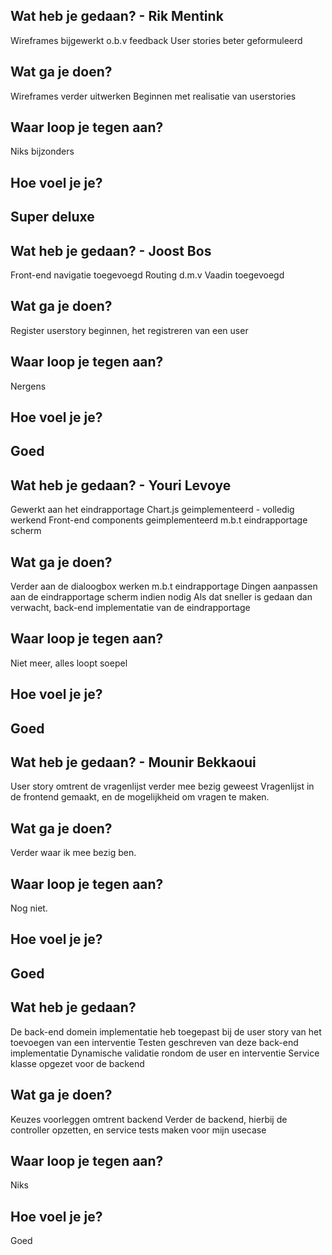 ## Wat heb je gedaan? - Rik Mentink
Wireframes bijgewerkt o.b.v feedback
User stories beter geformuleerd

## Wat ga je doen?
Wireframes verder uitwerken
Beginnen met realisatie van userstories

## Waar loop je tegen aan? 
Niks bijzonders

## Hoe voel je je?
Super deluxe
---
## Wat heb je gedaan? - Joost Bos
Front-end navigatie toegevoegd
Routing d.m.v Vaadin toegevoegd

## Wat ga je doen?
Register userstory beginnen, het registreren van een user

## Waar loop je tegen aan?
Nergens

## Hoe voel je je?
Goed
---
## Wat heb je gedaan? - Youri Levoye
Gewerkt aan het eindrapportage
Chart.js geimplementeerd - volledig werkend
Front-end components geimplementeerd m.b.t eindrapportage scherm

## Wat ga je doen?
Verder aan de dialoogbox werken m.b.t eindrapportage
Dingen aanpassen aan de eindrapportage scherm indien nodig
Als dat sneller is gedaan dan verwacht, back-end implementatie van de eindrapportage

## Waar loop je tegen aan?
Niet meer, alles loopt soepel

## Hoe voel je je?
Goed
---
## Wat heb je gedaan? - Mounir Bekkaoui
User story omtrent de vragenlijst verder mee bezig geweest
Vragenlijst in de frontend gemaakt, en de mogelijkheid om vragen te maken.

## Wat ga je doen?
Verder waar ik mee bezig ben.

## Waar loop je tegen aan?
Nog niet.

## Hoe voel je je?
Goed
---
## Wat heb je gedaan?
De back-end domein implementatie heb toegepast bij de user story van het toevoegen van een interventie
Testen geschreven van deze back-end implementatie
Dynamische validatie rondom de user en interventie
Service klasse opgezet voor de backend

## Wat ga je doen?
Keuzes voorleggen omtrent backend
Verder de backend, hierbij de controller opzetten, en service tests maken voor mijn usecase

## Waar loop je tegen aan?
Niks

## Hoe voel je je?
Goed
